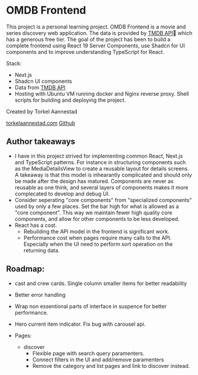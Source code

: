 # OMDB Frontend

This project is a personal learning project. OMDB Frontend is a movie and series discovery web application.
The data is provided by [TMDB API](https://developer.themoviedb.org/docs/getting-started)🙌 which has a generous free tier. The goal of the project has been to build a complete frontend using React 19 Server Components, use Shadcn for UI components and to improve understanding TypeScript for React.

Stack:

- Next.js
- Shadcn UI components
- Data from [TMDB API](https://developer.themoviedb.org/docs/getting-started)
- Hosting with Ubuntu VM running docker and Nginx reverse proxy. Shell scripts for building and deploying the project.

Created by Torkel Aannestad

[torkelaannestad.com](https://torkelaannestad.com/)
[Github](https://github.com/Torkel-Aannestad)

## Author takeaways

- I have in this project strived for implementing common React, Next.js and TypeScript patterns. For instance in structuring components such as the MediaDetailsView to create a reusable layout for details screens. A takeaway is that this model is inhearantly complicated and should only be made after the design has matured. Components are never as reusable as one think, and several layers of components makes it more complecated to develop and debug UI.
- Consider seperating "core components" from "specialized components" used by only a few places. Set the bar high for what is allowed as a "core component". This way we maintain fewer high quality core components, and allow for other components to be less developed.
- React has a cost.
  - Rebuilding the API model in the frontend is significant work.
  - Performance cost when pages require many calls to the API. Especially when the UI need to perform sort operation on the returning data.

## Roadmap:

- cast and crew cards. Single column smaller items for better readability
- Better error handling
- Wrap non essentional parts of interface in suspence for better performance.
- Hero current item indicator. Fix bug with carousel api.

- Pages:

  - discover
    - Flexible page with search query paramenters.
    - Connect filters in the UI and add/remove paramenters
    - Remove the category and list pages and link to discover instead.
